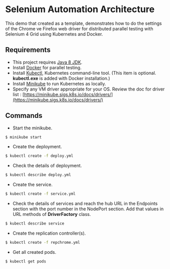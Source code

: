# Selenium Automation Architecture

This demo that created as a template, demonstrates how to do the settings of the Chrome ve Firefox web driver for distributed parallel testing with Selenium 4 Grid using Kubernetes and Docker.


## Requirements

 - This project requires [Java 8 JDK](https://adoptopenjdk.net/).
 - Install [Docker](https://www.docker.com/) for parallel testing.
 - Install [Kubectl](https://kubernetes.io/docs/tasks/tools/install-kubectl/), Kubernetes command-line tool. (This item is optional. **kubectl.exe** is added with Docker installation.)
 - Install [Minikube](https://kubernetes.io/docs/setup/learning-environment/minikube/) to run Kubernetes as locally.
 - Specify any VM driver appropriate for your OS. Review the doc for driver list : [https://minikube.sigs.k8s.io/docs/drivers/](https://minikube.sigs.k8s.io/docs/drivers/)
 
## Commands
 
 - Start the minikube.
  ```sh
  $ minikube start
  ```
 - Create the deployment.
 ```sh
 $ kubectl create -f deploy.yml
 ```
 - Check the details of deployment.
 ```sh
 $ kubectl describe deploy.yml
 ```
 - Create the service.
 ```sh
 $ kubectl create -f service.yml
 ```
 - Check the details of services and reach the hub URL in the Endpoints section with the port number in the NodePort section. Add that values in URL methods of **DriverFactory** class.
 ```sh
 $ kubectl describe service
 ```
 - Create the replication controller(s).
 ```sh
 $ kubectl create -f repchrome.yml
 ```
 - Get all created pods.
 ```sh
 $ kubectl get pods
 ```
